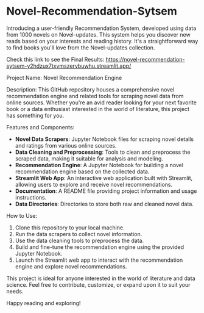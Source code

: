 # Novel-Recommendation-Sytsem
Introducing a user-friendly Recommendation System, developed using data from 1000 novels on Novel-updates. This system helps you discover new reads based on your interests and reading history. It's a straightforward way to find books you'll love from the Novel-updates collection.

Check this link to see the Final Results: https://novel-recommendation-sytsem-y2hdzux7txvmszervbuwhu.streamlit.app/

Project Name: Novel Recommendation Engine

Description:
This GitHub repository houses a comprehensive novel recommendation engine and related tools for scraping novel data from online sources. Whether you're an avid reader looking for your next favorite book or a data enthusiast interested in the world of literature, this project has something for you.

Features and Components:
- **Novel Data Scrapers**: Jupyter Notebook files for scraping novel details and ratings from various online sources.
- **Data Cleaning and Preprocessing**: Tools to clean and preprocess the scraped data, making it suitable for analysis and modeling.
- **Recommendation Engine**: A Jupyter Notebook for building a novel recommendation engine based on the collected data.
- **Streamlit Web App**: An interactive web application built with Streamlit, allowing users to explore and receive novel recommendations.
- **Documentation**: A README file providing project information and usage instructions.
- **Data Directories**: Directories to store both raw and cleaned novel data.

How to Use:
1. Clone this repository to your local machine.
2. Run the data scrapers to collect novel information.
3. Use the data cleaning tools to preprocess the data.
4. Build and fine-tune the recommendation engine using the provided Jupyter Notebook.
5. Launch the Streamlit web app to interact with the recommendation engine and explore novel recommendations.

This project is ideal for anyone interested in the world of literature and data science. Feel free to contribute, customize, or expand upon it to suit your needs.

Happy reading and exploring!


